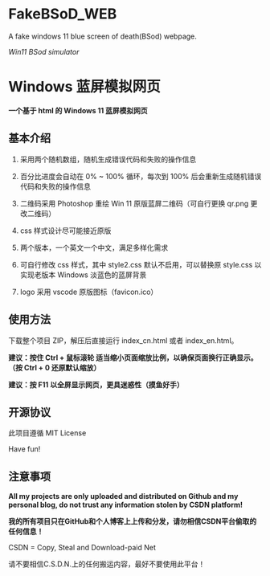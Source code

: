 # FakeBSoD_WEB

A fake windows 11 blue screen of death(BSod) webpage.

_Win11 BSod simulator_

# Windows 蓝屏模拟网页

**一个基于 html 的 Windows 11 蓝屏模拟网页**

## 基本介绍

1. 采用两个随机数组，随机生成错误代码和失败的操作信息

2. 百分比进度会自动在 0% ~ 100% 循环，每次到 100% 后会重新生成随机错误代码和失败的操作信息

3. 二维码采用 Photoshop 重绘 Win 11 原版蓝屏二维码（可自行更换 qr.png 更改二维码）

4. css 样式设计尽可能接近原版

5. 两个版本，一个英文一个中文，满足多样化需求

6. 可自行修改 css 样式，其中 style2.css 默认不启用，可以替换原 style.css 以实现老版本 Windows 淡蓝色的蓝屏背景

7. logo 采用 vscode 原版图标（favicon.ico）

## 使用方法

下载整个项目 ZIP，解压后直接运行 index_cn.html 或者 index_en.html。

**建议：按住 Ctrl + 鼠标滚轮 适当缩小页面缩放比例，以确保页面换行正确显示。（按 Ctrl + 0 还原默认缩放）**

**建议：按 F11 以全屏显示网页，更具迷惑性（摸鱼好手）**

## 开源协议

此项目遵循 MIT License

Have fun!

## 注意事项

**All my projects are only uploaded and distributed on Github and my personal blog, do not trust any information stolen by CSDN platform!**

**我的所有项目只在GitHub和个人博客上上传和分发，请勿相信CSDN平台偷取的任何信息！**

CSDN = Copy, Steal and Download-paid Net

请不要相信C.S.D.N.上的任何搬运内容，最好不要使用此平台！